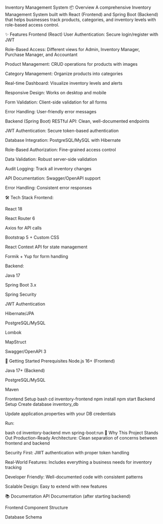 Inventory Management System
📦 Overview
A comprehensive Inventory Management System built with React (Frontend) and Spring Boot (Backend) that helps businesses track products, categories, and inventory levels with role-based access control.

✨ Features
Frontend (React)
User Authentication: Secure login/register with JWT

Role-Based Access: Different views for Admin, Inventory Manager, Purchase Manager, and Accountant

Product Management: CRUD operations for products with images

Category Management: Organize products into categories

Real-time Dashboard: Visualize inventory levels and alerts

Responsive Design: Works on desktop and mobile

Form Validation: Client-side validation for all forms

Error Handling: User-friendly error messages

Backend (Spring Boot)
RESTful API: Clean, well-documented endpoints

JWT Authentication: Secure token-based authentication

Database Integration: PostgreSQL/MySQL with Hibernate

Role-Based Authorization: Fine-grained access control

Data Validation: Robust server-side validation

Audit Logging: Track all inventory changes

API Documentation: Swagger/OpenAPI support

Error Handling: Consistent error responses

🛠️ Tech Stack
Frontend:

React 18

React Router 6

Axios for API calls

Bootstrap 5 + Custom CSS

React Context API for state management

Formik + Yup for form handling

Backend:

Java 17

Spring Boot 3.x

Spring Security

JWT Authentication

Hibernate/JPA

PostgreSQL/MySQL

Lombok

MapStruct

Swagger/OpenAPI 3

🚀 Getting Started
Prerequisites
Node.js 16+ (Frontend)

Java 17+ (Backend)

PostgreSQL/MySQL

Maven

Frontend Setup
bash
cd inventory-frontend
npm install
npm start
Backend Setup
Create database inventory_db

Update application.properties with your DB credentials

Run:

bash
cd inventory-backend
mvn spring-boot:run
🌟 Why This Project Stands Out
Production-Ready Architecture: Clean separation of concerns between frontend and backend

Security First: JWT authentication with proper token handling

Real-World Features: Includes everything a business needs for inventory tracking

Developer Friendly: Well-documented code with consistent patterns

Scalable Design: Easy to extend with new features

📚 Documentation
API Documentation (after starting backend)

Frontend Component Structure

Database Schema
